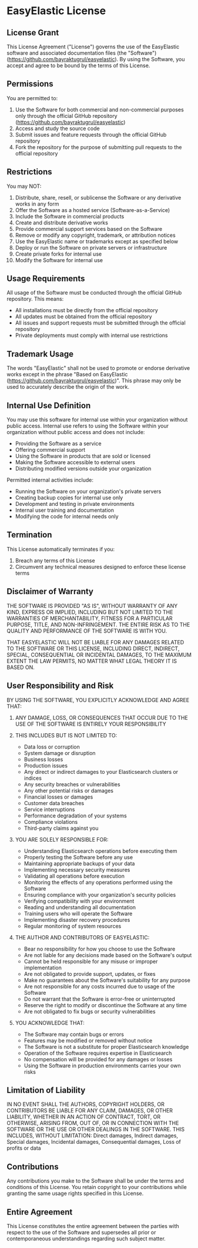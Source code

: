 # EasyElastic License

## License Grant

This License Agreement ("License") governs the use of the EasyElastic software and associated documentation files (the "Software") (https://github.com/bayraktugrul/easyelastic). By using the Software, you accept and agree to be bound by the terms of this License.

## Permissions

You are permitted to:
1. Use the Software for both commercial and non-commercial purposes only through the official GitHub repository (https://github.com/bayraktugrul/easyelastic)
2. Access and study the source code
3. Submit issues and feature requests through the official GitHub repository
4. Fork the repository for the purpose of submitting pull requests to the official repository

## Restrictions

You may NOT:
1. Distribute, share, resell, or sublicense the Software or any derivative works in any form
2. Offer the Software as a hosted service (Software-as-a-Service)
3. Include the Software in commercial products
4. Create and distribute derivative works
5. Provide commercial support services based on the Software
6. Remove or modify any copyright, trademark, or attribution notices
7. Use the EasyElastic name or trademarks except as specified below
8. Deploy or run the Software on private servers or infrastructure
9. Create private forks for internal use
10. Modify the Software for internal use

## Usage Requirements

All usage of the Software must be conducted through the official GitHub repository. This means:
- All installations must be directly from the official repository
- All updates must be obtained from the official repository
- All issues and support requests must be submitted through the official repository
- Private deployments must comply with internal use restrictions

## Trademark Usage

The words "EasyElastic" shall not be used to promote or endorse derivative works except in the phrase "Based on EasyElastic (https://github.com/bayraktugrul/easyelastic)". This phrase may only be used to accurately describe the origin of the work.

## Internal Use Definition

You may use this software for internal use within your organization without public access. Internal use refers to using the Software within your organization without public access and does not include:
- Providing the Software as a service
- Offering commercial support
- Using the Software in products that are sold or licensed
- Making the Software accessible to external users
- Distributing modified versions outside your organization

Permitted internal activities include:
- Running the Software on your organization's private servers
- Creating backup copies for internal use only
- Development and testing in private environments
- Internal user training and documentation
- Modifying the code for internal needs only

## Termination

This License automatically terminates if you:
1. Breach any terms of this License
2. Circumvent any technical measures designed to enforce these license terms

## Disclaimer of Warranty

THE SOFTWARE IS PROVIDED "AS IS", WITHOUT WARRANTY OF ANY KIND, EXPRESS OR IMPLIED, INCLUDING BUT NOT LIMITED TO THE WARRANTIES OF MERCHANTABILITY, FITNESS FOR A PARTICULAR PURPOSE, TITLE, AND NON-INFRINGEMENT. THE ENTIRE RISK AS TO THE QUALITY AND PERFORMANCE OF THE SOFTWARE IS WITH YOU.

THAT EASYELASTIC WILL NOT BE LIABLE FOR ANY DAMAGES RELATED TO THE SOFTWARE OR THIS LICENSE, INCLUDING DIRECT, INDIRECT, SPECIAL, CONSEQUENTIAL OR INCIDENTAL DAMAGES, TO THE MAXIMUM EXTENT THE LAW PERMITS, NO MATTER WHAT LEGAL THEORY IT IS BASED ON.

## User Responsibility and Risk

BY USING THE SOFTWARE, YOU EXPLICITLY ACKNOWLEDGE AND AGREE THAT:

1. ANY DAMAGE, LOSS, OR CONSEQUENCES THAT OCCUR DUE TO THE USE OF THE SOFTWARE IS ENTIRELY YOUR RESPONSIBILITY

2. THIS INCLUDES BUT IS NOT LIMITED TO:
    - Data loss or corruption
    - System damage or disruption
    - Business losses
    - Production issues
    - Any direct or indirect damages to your Elasticsearch clusters or indices
    - Any security breaches or vulnerabilities
    - Any other potential risks or damages
    - Financial losses or damages
    - Customer data breaches
    - Service interruptions
    - Performance degradation of your systems
    - Compliance violations
    - Third-party claims against you

3. YOU ARE SOLELY RESPONSIBLE FOR:
    - Understanding Elasticsearch operations before executing them
    - Properly testing the Software before any use
    - Maintaining appropriate backups of your data
    - Implementing necessary security measures
    - Validating all operations before execution
    - Monitoring the effects of any operations performed using the Software
    - Ensuring compliance with your organization's security policies
    - Verifying compatibility with your environment
    - Reading and understanding all documentation
    - Training users who will operate the Software
    - Implementing disaster recovery procedures
    - Regular monitoring of system resources

4. THE AUTHOR AND CONTRIBUTORS OF EASYELASTIC:
    - Bear no responsibility for how you choose to use the Software
    - Are not liable for any decisions made based on the Software's output
    - Cannot be held responsible for any misuse or improper implementation
    - Are not obligated to provide support, updates, or fixes
    - Make no guarantees about the Software's suitability for any purpose
    - Are not responsible for any costs incurred due to usage of the Software
    - Do not warrant that the Software is error-free or uninterrupted
    - Reserve the right to modify or discontinue the Software at any time
    - Are not obligated to fix bugs or security vulnerabilities

5. YOU ACKNOWLEDGE THAT:
    - The Software may contain bugs or errors
    - Features may be modified or removed without notice
    - The Software is not a substitute for proper Elasticsearch knowledge
    - Operation of the Software requires expertise in Elasticsearch
    - No compensation will be provided for any damages or losses
    - Using the Software in production environments carries your own risks

## Limitation of Liability

IN NO EVENT SHALL THE AUTHORS, COPYRIGHT HOLDERS, OR CONTRIBUTORS BE LIABLE FOR ANY CLAIM, DAMAGES, OR OTHER LIABILITY, WHETHER IN AN ACTION OF CONTRACT, TORT, OR OTHERWISE, ARISING FROM, OUT OF, OR IN CONNECTION WITH THE SOFTWARE OR THE USE OR OTHER DEALINGS IN THE SOFTWARE. THIS INCLUDES, WITHOUT LIMITATION:
 Direct damages, Indirect damages, Special damages, Incidental damages, Consequential damages, Loss of profits or data

## Contributions

Any contributions you make to the Software shall be under the terms and conditions of this License. You retain copyright to your contributions while granting the same usage rights specified in this License.

## Entire Agreement

This License constitutes the entire agreement between the parties with respect to the use of the Software and supersedes all prior or contemporaneous understandings regarding such subject matter.
